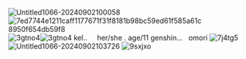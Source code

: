 ![Untitled1066-20240902100058](https://github.com/user-attachments/assets/2934cdf2-23a0-44e4-97b7-df59433752d2)
![7ed7744e1211caff11![77671f31f8181b98bc59ed61f585a61c](https://github.com/user-attachments/assets/df22bbcd-cc6a-4a52-a42d-03a770ef6d72)
8950f654db59f8](https://github.com/user-attachments/assets/e6e7f1bd-3d30-436e-b27a-9d43590a0db6)
![3gtno4](https://github.com/user-attachments/assets/feeea2e0-1292-48f4-85b3-ab6c9675d8c3)![3gtno4](https://github.com/user-attachments/assets/3d346d97-da7c-42ad-9e36-4f22ec13f5dc)
kel.. ‎ ‎  ‎ ‎ her/she . age/11
genshin... ‎ ‎ omori ![7j4tg5](https://github.com/user-attachments/assets/cedf2520-a579-4dd5-bf36-b4d23d30f6e2)
![Untitled1066-20240902103726](https://github.com/user-attachments/assets/573c6e6b-1709-40d6-863c-d19828c59389)
![9sxjxo](https://github.com/user-attachments/assets/7dbc9a7a-bafb-4dcf-9a4f-9f9a05a6e474)
